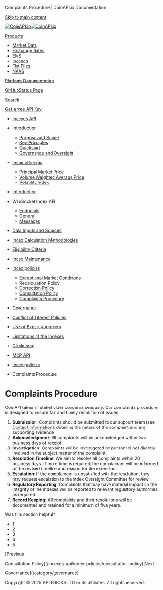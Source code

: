 Complaints Procedure | CoinAPI.io Documentation




[Skip to main content](#__docusaurus_skipToContent_fallback)

[![CoinAPI.io](/img/logo.svg)![CoinAPI.io](/img/logo.svg)](https://www.coinapi.io)

[Products](/indexes-api/index-policies/complaints-procedure)

* [Market Data](/market-data/)
* [Exchange Rates](/exchange-rates-api/)
* [EMS](/ems-api/)
* [Indexes](/indexes-api/)
* [Flat Files](/flat-files-api/)
* [NAAS](/naas-api/)

[Platform Documentation](/general/authentication)

[GitHub](https://github.com/api-bricks/api-bricks-sdk)[Status Page](https://status.coinapi.io)

Search

[Get a free API Key](https://console.coinapi.io/?link=/apikeys/create)

* [Indexes API](/indexes-api/)
* [Introduction](/indexes-api/introduction/)

  + [Purpose and Scope](/indexes-api/introduction/purpose-and-scope)
  + [Key Principles](/indexes-api/introduction/key-principles)
  + [Quickstart](/indexes-api/introduction/quickstart)
  + [Governance and Oversight](/indexes-api/introduction/governance-and-oversight)
* [Index offerings](/category/index-offerings)

  + [Principal Market Price](/indexes-api/index-offerings/primkt-index)
  + [Volume Weighted Average Price](/indexes-api/index-offerings/vwap-index)
  + [Volatility Index](/indexes-api/index-offerings/capivix-index)
* [Introduction](/indexes-api/rest-api/coinapi-indexes-rest-api)
* [WebSocket Index API](/indexes-api/websocket-api/)

  + [Endpoints](/indexes-api/websocket-api/endpoints)
  + [General](/indexes-api/websocket-api/general)
  + [Messages](/indexes-api/websocket-api/messages)
* [Data Inputs and Sources](/indexes-api/data-inputs-and-sources/)
* [Index Calculation Methodologies](/category/index-calculation-methodologies)
* [Eligibility Criteria](/category/eligibility-criteria)
* [Index Maintenance](/category/index-maintenance)
* [Index policies](/indexes-api/index-policies/)

  + [Exceptional Market Conditions](/indexes-api/index-policies/exceptional-market-conditions)
  + [Recalculation Policy](/indexes-api/index-policies/recalculation-policy)
  + [Correction Policy](/indexes-api/index-policies/correction-policy)
  + [Consultation Policy](/indexes-api/index-policies/consultation-policy)
  + [Complaints Procedure](/indexes-api/index-policies/complaints-procedure)
* [Governance](/category/governance)
* [Conflict of Interest Policies](/indexes-api/conflict-of-interest-policies)
* [Use of Expert Judgment](/indexes-api/use-of-expert-judgment)
* [Limitations of the Indexes](/indexes-api/limitations-of-the-indexes)
* [Disclaimer](/indexes-api/disclaimer)
* [MCP API](/indexes-api/mcp)

* [Index policies](/indexes-api/index-policies/)
* Complaints Procedure

Complaints Procedure
====================

CoinAPI takes all stakeholder concerns seriously. Our complaints procedure is designed to ensure fair and timely resolution of issues:

1. **Submission**: Complaints should be submitted to our support team (see [Contact Information](/indexes-api/additional-information/contact-information.md)), detailing the nature of the complaint and any supporting evidence.
2. **Acknowledgment**: All complaints will be acknowledged within two business days of receipt.
3. **Investigation**: Complaints will be investigated by personnel not directly involved in the subject matter of the complaint.
4. **Resolution Timeline**: We aim to resolve all complaints within 20 business days. If more time is required, the complainant will be informed of the revised timeline and reason for the extension.
5. **Escalation**: If the complainant is unsatisfied with the resolution, they may request escalation to the Index Oversight Committee for review.
6. **Regulatory Reporting**: Complaints that may have material impact on the integrity of the indexes will be reported to relevant regulatory authorities as required.
7. **Record Keeping**: All complaints and their resolutions will be documented and retained for a minimum of five years.

Was this section helpful?

* 1
* 2
* 3
* 4
* 5

[Previous

Consultation Policy](/indexes-api/index-policies/consultation-policy)[Next

Governance](/category/governance)

Copyright © 2025 API BRICKS LTD or its affiliates. All rights reserved.